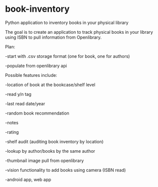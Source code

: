 # book-inventory
Python application to inventory books in your physical library

The goal is to create an application to track physical books in your library using ISBN to pull information from Openlibrary. 

Plan:

-start with .csv storage format (one for book, one for authors)

-populate from openlibrary api



Possible features include:

-location of book at the bookcase/shelf level

-read y/n tag

-last read date/year

-random book recommendation

-notes

-rating

-shelf audit (auditing book inventory by location)

-lookup by author/books by the same author

-thumbnail image pull from openlibrary

-vision functionality to add books using camera (ISBN read)

-android app, web app
